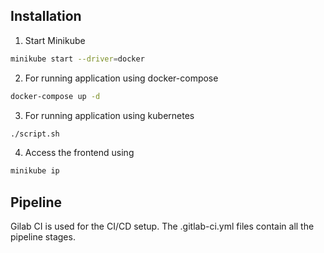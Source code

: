
## Installation

1. Start Minikube

```bash
minikube start --driver=docker
```

2. For running application using docker-compose

```bash
docker-compose up -d
```
3. For running application using kubernetes
```bash
./script.sh
```
4. Access the frontend using

```bash
minikube ip
```

## Pipeline
Gilab CI is used for the CI/CD setup. The .gitlab-ci.yml files contain all the pipeline stages.
